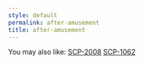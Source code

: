 ```yaml
---
style: default
permalink: after-amusement
title: after-amusement
---
```

You may also like:
[SCP-2008](http://scp-wiki.net/scp-2008)
[SCP-1062](http://scp-wiki.net/scp-1062)